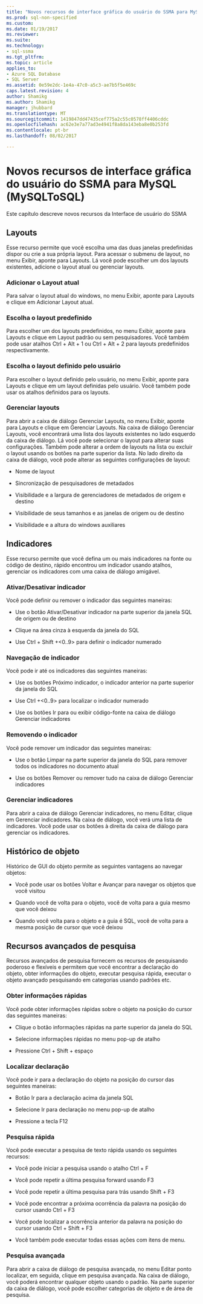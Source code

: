 ```yaml
---
title: "Novos recursos de interface gráfica do usuário do SSMA para MySQL (MySQLToSQL) | Microsoft Docs"
ms.prod: sql-non-specified
ms.custom: 
ms.date: 01/19/2017
ms.reviewer: 
ms.suite: 
ms.technology:
- sql-ssma
ms.tgt_pltfrm: 
ms.topic: article
applies_to:
- Azure SQL Database
- SQL Server
ms.assetid: 0e59e2dc-1e4a-47c0-a5c3-ae7b5f5e469c
caps.latest.revision: 4
author: Shamikg
ms.author: Shamikg
manager: jhubbard
ms.translationtype: MT
ms.sourcegitcommit: 1419847dd47435cef775a2c55c0578ff4406cddc
ms.openlocfilehash: ac62e3e7a77ad3e4941f8a8da143eba8e0b253fd
ms.contentlocale: pt-br
ms.lasthandoff: 08/02/2017

---
```

# <a name="new-gui-features-in-ssma-for-mysql-mysqltosql"></a>Novos recursos de interface gráfica do usuário do SSMA para MySQL (MySQLToSQL)
Este capítulo descreve novos recursos da Interface de usuário do SSMA  
  
## <a name="layouts"></a>Layouts  
Esse recurso permite que você escolha uma das duas janelas predefinidas dispor ou crie a sua própria layout. Para acessar o submenu de layout, no menu Exibir, aponte para Layouts. Lá você pode escolher um dos layouts existentes, adicione o layout atual ou gerenciar layouts.  
  
### <a name="add-current-layout"></a>Adicionar o Layout atual  
Para salvar o layout atual do windows, no menu Exibir, aponte para Layouts e clique em Adicionar Layout atual.  
  
### <a name="choose-predefined-layout"></a>Escolha o layout predefinido  
Para escolher um dos layouts predefinidos, no menu Exibir, aponte para Layouts e clique em Layout padrão ou sem pesquisadores. Você também pode usar atalhos Ctrl + Alt + 1 ou Ctrl + Alt + 2 para layouts predefinidos respectivamente.  
  
### <a name="choose-user-defined-layout"></a>Escolha o layout definido pelo usuário  
Para escolher o layout definido pelo usuário, no menu Exibir, aponte para Layouts e clique em um layout definidas pelo usuário. Você também pode usar os atalhos definidos para os layouts.  
  
### <a name="manage-layouts"></a>Gerenciar layouts  
Para abrir a caixa de diálogo Gerenciar Layouts, no menu Exibir, aponte para Layouts e clique em Gerenciar Layouts. Na caixa de diálogo Gerenciar Layouts, você encontrará uma lista dos layouts existentes no lado esquerdo da caixa de diálogo. Lá você pode selecionar o layout para alterar suas configurações. Também pode alterar a ordem de layouts na lista ou excluir o layout usando os botões na parte superior da lista. No lado direito da caixa de diálogo, você pode alterar as seguintes configurações de layout:  
  
-   Nome de layout  
  
-   Sincronização de pesquisadores de metadados  
  
-   Visibilidade e a largura de gerenciadores de metadados de origem e destino  
  
-   Visibilidade de seus tamanhos e as janelas de origem ou de destino  
  
-   Visibilidade e a altura do windows auxiliares  
  
## <a name="bookmarks"></a>Indicadores  
Esse recurso permite que você defina um ou mais indicadores na fonte ou código de destino, rápido encontrou um indicador usando atalhos, gerenciar os indicadores com uma caixa de diálogo amigável.  
  
### <a name="toggle-bookmark"></a>Ativar/Desativar indicador  
Você pode definir ou remover o indicador das seguintes maneiras:  
  
-   Use o botão Ativar/Desativar indicador na parte superior da janela SQL de origem ou de destino  
  
-   Clique na área cinza à esquerda da janela do SQL  
  
-   Use Ctrl + Shift +&lt;0..9&gt; para definir o indicador numerado  
  
### <a name="bookmark-navigation"></a>Navegação de indicador  
Você pode ir até os indicadores das seguintes maneiras:  
  
-   Use os botões Próximo indicador, o indicador anterior na parte superior da janela do SQL  
  
-   Use Ctrl +&lt;0..9&gt; para localizar o indicador numerado  
  
-   Use os botões Ir para ou exibir código-fonte na caixa de diálogo Gerenciar indicadores  
  
### <a name="removing-bookmark"></a>Removendo o indicador  
Você pode remover um indicador das seguintes maneiras:  
  
-   Use o botão Limpar na parte superior da janela do SQL para remover todos os indicadores no documento atual  
  
-   Use os botões Remover ou remover tudo na caixa de diálogo Gerenciar indicadores  
  
### <a name="manage-bookmarks"></a>Gerenciar indicadores  
Para abrir a caixa de diálogo Gerenciar indicadores, no menu Editar, clique em Gerenciar indicadores. Na caixa de diálogo, você verá uma lista de indicadores. Você pode usar os botões à direita da caixa de diálogo para gerenciar os indicadores.  
  
## <a name="object-history"></a>Histórico de objeto  
Histórico de GUI do objeto permite as seguintes vantagens ao navegar objetos:  
  
-   Você pode usar os botões Voltar e Avançar para navegar os objetos que você visitou  
  
-   Quando você de volta para o objeto, você de volta para a guia mesmo que você deixou  
  
-   Quando você volta para o objeto e a guia é SQL, você de volta para a mesma posição de cursor que você deixou  
  
## <a name="advanced-search-capabilities"></a>Recursos avançados de pesquisa  
Recursos avançados de pesquisa fornecem os recursos de pesquisando poderoso e flexíveis e permitem que você encontrar a declaração do objeto, obter informações do objeto, executar pesquisa rápida, executar o objeto avançado pesquisando em categorias usando padrões etc.  
  
### <a name="get-quick-information"></a>Obter informações rápidas  
Você pode obter informações rápidas sobre o objeto na posição do cursor das seguintes maneiras:  
  
-   Clique o botão informações rápidas na parte superior da janela do SQL  
  
-   Selecione informações rápidas no menu pop-up de atalho  
  
-   Pressione Ctrl + Shift + espaço  
  
### <a name="find-declaration"></a>Localizar declaração  
Você pode ir para a declaração do objeto na posição do cursor das seguintes maneiras:  
  
-   Botão Ir para a declaração acima da janela SQL  
  
-   Selecione Ir para declaração no menu pop-up de atalho  
  
-   Pressione a tecla F12  
  
### <a name="quick-search"></a>Pesquisa rápida  
Você pode executar a pesquisa de texto rápida usando os seguintes recursos:  
  
-   Você pode iniciar a pesquisa usando o atalho Ctrl + F  
  
-   Você pode repetir a última pesquisa forward usando F3  
  
-   Você pode repetir a última pesquisa para trás usando Shift + F3  
  
-   Você pode encontrar a próxima ocorrência da palavra na posição do cursor usando Ctrl + F3  
  
-   Você pode localizar a ocorrência anterior da palavra na posição do cursor usando Ctrl + Shift + F3  
  
-   Você também pode executar todas essas ações com itens de menu.  
  
### <a name="advanced-search"></a>Pesquisa avançada  
Para abrir a caixa de diálogo de pesquisa avançada, no menu Editar ponto localizar, em seguida, clique em pesquisa avançada. Na caixa de diálogo, você poderá encontrar qualquer objeto usando o padrão. Na parte superior da caixa de diálogo, você pode escolher categorias de objeto e de área de pesquisa.  
  

